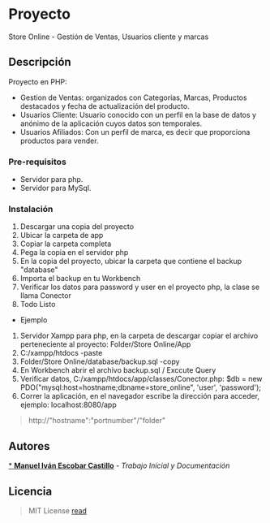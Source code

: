# Proyecto

Store Online - Gestión de Ventas, Usuarios cliente y marcas

## Descripción

Proyecto en PHP:
  - Gestion de Ventas: organizados con Categorias, Marcas, Productos destacados y fecha de actualización del producto.
  - Usuarios Cliente: Usuario conocido con un perfil en la base de datos y anónimo de la aplicación cuyos datos son temporales.
  - Usuarios Afiliados: Con un perfil de marca, es decir que proporciona productos para vender.

### Pre-requisitos

- Servidor para php.
- Servidor para MySql.

### Instalación

1. Descargar una copia del proyecto
2. Ubicar la carpeta de app
3. Copiar la carpeta completa
4. Pega la copia en el servidor php
5. En la copia del proyecto, ubicar la carpeta que contiene el backup "database"
6. Importa el backup en tu Workbench
7. Verificar los datos para password y user en el proyecto php, la clase se llama Conector
8. Todo Listo

- Ejemplo

1. Servidor Xampp para php, en la carpeta de descargar copiar el archivo perteneciente al proyecto: Folder/Store Online/App
2. C:/xampp/htdocs -paste
3. Folder/Store Online/database/backup.sql -copy
4. En Workbench abrir el archivo backup.sql / Exccute Query
5. Verificar datos, C:/xampp/htdocs/app/classes/Conector.php: $db = new PDO("mysql:host=hostname;dbname=store_online", 'user', 'password');
6. Correr la aplicación, en el navegador escribe la dirección para acceder, ejemplo: localhost:8080/app

> http://"hostname":"portnumber"/"folder"

## Autores

[* **Manuel Iván Escobar Castillo**](https://github.com/mieco7832) - *Trabajo Inicial y Documentación*

## Licencia
> MIT License [read](https://github.com/mieco7832/Store-Online/blob/5072a78128284ec48039fa0583f383bd41ce69f5/Copyright%20MIT)
